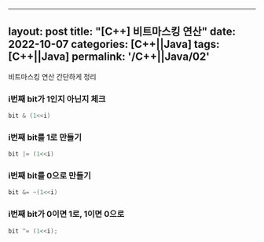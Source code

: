 

---
layout: post
title:  "[C++] 비트마스킹 연산"
date:   2022-10-07
categories: [C++||Java]
tags: [C++||Java]
permalink: '/C++||Java/02'
---

비트마스킹 연산 간단하게 정리

### i번째 bit가 1인지 아닌지 체크

```c++
bit & (1<<i)
```

### i번째 bit를 1로 만들기

```c++
bit |= (1<<i)
```

### i번째 bit를 0으로 만들기

```c++
bit &= ~(1<<i)
```

### i번째 bit가 0이면 1로, 1이면 0으로

```c++
bit ^= (1<<i);
```
<br><br><br>
